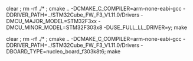 clear ; rm -rf ./* ; cmake .. -DCMAKE_C_COMPILER=arm-none-eabi-gcc -DDRIVER_PATH=../STM32Cube_FW_F3_V1.11.0/Drivers -DMCU_MAJOR_MODEL=STM32F3xx -DMCU_MINOR_MODEL=STM32F303x8 -DUSE_FULL_LL_DRIVER=y; make

clear ; rm -rf ./* ; cmake .. -DCMAKE_C_COMPILER=arm-none-eabi-gcc -DDRIVER_PATH=../STM32Cube_FW_F3_V1.11.0/Drivers -DBOARD_TYPE=nucleo_board_f303k8t6; make